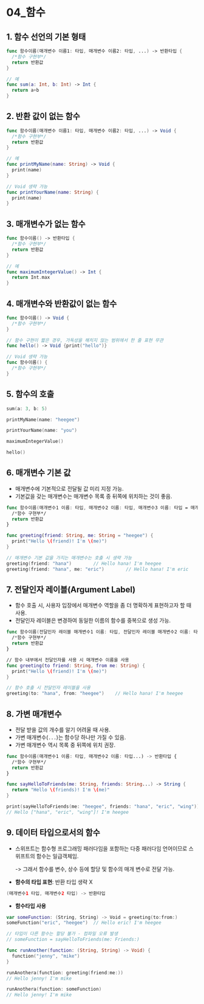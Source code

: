 # 04_함수

## 1. 함수 선언의 기본 형태

```swift
func 함수이름(매개변수 이름1: 타입, 매개변수 이름2: 타입, ...) -> 반환타입 {
  /*함수 구현부*/
  return 반환값
}

// 예
func sum(a: Int, b: Int) -> Int {
  return a+b
}
```



## 2. 반환 값이 없는 함수

```swift
func 함수이름(매개변수 이름1: 타입, 매개변수 이름2: 타입, ...) -> Void {
  /*함수 구현부*/
  return 반환값
}

// 예
func printMyName(name: String) -> Void {
  print(name)
}

// Void 생략 가능
func printYourName(name: String) {
  print(name)
}
```



## 3. 매개변수가 없는 함수

```swift
func 함수이름() -> 반환타입 {
  /*함수 구현부*/
  return 반환값
}

// 예
func maximumIntegerValue() -> Int {
  return Int.max
}
```



## 4. 매개변수와 반환값이 없는 함수

```swift
func 함수이름() -> Void {
  /*함수 구현부*/
}

// 함수 구현이 짧은 경우, 가독성을 해치지 않는 범위에서 한 줄 표현 무관
func hello() -> Void {print("hello")}

// Void 생략 가능
func 함수이름() {
  /*함수 구현부*/
}
```



## 5. 함수의 호출

```swift
sum(a: 3, b: 5)

printMyName(name: "heegee")

printYourName(name: "you")

maximumIntegerValue()

hello()
```



## 6. 매개변수 기본 값

- 매개변수에 기본적으로 전달될 값 미리 지정 가능.
- 기본값을 갖는 매개변수는 매개변수 목록 중 뒤쪽에 위치하는 것이 좋음.

```swift
func 함수이름(매개변수1 이름: 타입, 매개변수2 이름: 타입, 매개변수3 이름: 타입 = 매개변수 기본 값) -> 반환타입 {
  /*함수 구현부*/
  return 반환값
}

func greeting(friend: String, me: String = "heegee") {
  print("Hello \(friend)! I'm \(me)")
}

// 매개변수 기본 값을 가지는 매개변수는 호출 시 생략 가능
greeting(friend: "hana")		// Hello hana! I'm heegee
greeting(friend: "hana", me: "eric")		// Hello hana! I'm eric
```



## 7. 전달인자 레이블(Argument Label)

- 함수 호출 시, 사용자 입장에서 매개변수 역할을 좀 더 명확하게 표현하고자 할 때 사용.
- 전달인자 레이블은 변경하여 동일한 이름의 함수를 중복으로 생성 가능.

```swift
func 함수이름(전달인자 레이블 매개변수1 이름: 타입, 전달인자 레이블 매개변수2 이름: 타입) -> 반환타입 {
  /*함수 구현부*/
  return 반환값
}

// 함수 내부에서 전달인자를 사용 시 매개변수 이름을 사용
func greeting(to friend: String, from me: String) {
  print("Hello \(friend)! I'm \(me)")
}

// 함수 호출 시 전달인자 레이블을 사용
greeting(to: "hana", from: "heegee")	// Hello hana! I'm heegee
```



## 8. 가변 매개변수

- 전달 받을 값의 개수를 알기 어려울 때 사용.
- 가변 매개변수(`...`)는 함수당 하나만 가질 수 있음.
- 가변 매개변수 역시 목록 중 뒤쪽에 위치 권장.

```swift
func 함수이름(매개변수1 이름: 타입, 매개변수2 이름: 타입...) -> 반환타입 {
  /*함수 구현부*/
  return 반환값
}

func sayHelloToFriends(me: String, friends: String...) -> String {
  return "Hello \(friends)! I'm \(me)"
}

print(sayHelloToFriends(me: "heegee", friends: "hana", "eric", "wing"))
// Hello ["hana", "eric", "wing"]! I'm heegee
```



## 9. 데이터 타입으로서의 함수

- 스위프트는 함수형 프로그래밍 패러다임을 포함하는 다중 패러다임 언어이므로 스위프트의 함수는 일급객체임.

  -> 그래서 함수를 변수, 상수 등에 할당 및 함수의 매개 변수로 전달 가능.

- **함수의 타입 표현**: 반환 타입 생략 X

```swift
(매개변수1 타입, 매개변수2 타입) -> 반환타입
```

- **함수타입 사용**

```swift
var someFunction: (String, String) -> Void = greeting(to:from:)
someFunction("eric", "heegee")	// Hello eric! I'm heegee

// 타입이 다른 함수는 할당 불가 - 컴파일 오류 발생
// someFunction = sayHelloToFriends(me: Friends:)

func runAnother(function: (String, String) -> Void) {
  function("jenny", "mike")
}

runAnothera(function: greeting(friend:me:))
// Hello jenny! I'm mike

runAnothera(function: someFunction)
// Hello jenny! I'm mike
```

